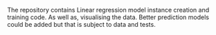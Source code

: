 The repository contains Linear regression model instance creation and training code. As well as, visualising the data. Better prediction models could be added but that is subject to data and tests.
